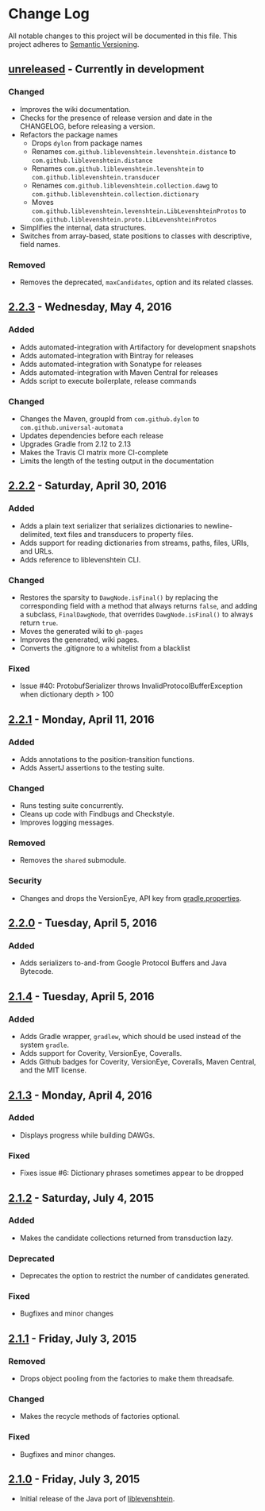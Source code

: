# Change Log
All notable changes to this project will be documented in this file.
This project adheres to [Semantic Versioning](http://semver.org/).

## [unreleased] - Currently in development

### Changed
- Improves the wiki documentation.
- Checks for the presence of release version and date in the CHANGELOG, before
  releasing a version.
- Refactors the package names
  - Drops `dylon` from package names
  - Renames `com.github.liblevenshtein.levenshtein.distance` to `com.github.liblevenshtein.distance`
  - Renames `com.github.liblevenshtein.levenshtein` to `com.github.liblevenshtein.transducer`
  - Renames `com.github.liblevenshtein.collection.dawg` to `com.github.liblevenshtein.collection.dictionary`
  - Moves `com.github.liblevenshtein.levenshtein.LibLevenshteinProtos` to `com.github.liblevenshtein.proto.LibLevenshteinProtos`
- Simplifies the internal, data structures.
- Switches from array-based, state positions to classes with descriptive, field
  names.

### Removed
- Removes the deprecated, `maxCandidates`, option and its related classes.

## [2.2.3] - Wednesday, May 4, 2016

### Added
- Adds automated-integration with Artifactory for development snapshots
- Adds automated-integration with Bintray for releases
- Adds automated-integration with Sonatype for releases
- Adds automated-integration with Maven Central for releases
- Adds script to execute boilerplate, release commands

### Changed
- Changes the Maven, groupId from `com.github.dylon` to `com.github.universal-automata`
- Updates dependencies before each release
- Upgrades Gradle from 2.12 to 2.13
- Makes the Travis CI matrix more CI-complete
- Limits the length of the testing output in the documentation

## [2.2.2] - Saturday, April 30, 2016

### Added
- Adds a plain text serializer that serializes dictionaries to
newline-delimited, text files and transducers to property files.
- Adds support for reading dictionaries from streams, paths, files, URIs, and
URLs.
- Adds reference to liblevenshtein CLI.

### Changed
- Restores the sparsity to `DawgNode.isFinal()` by replacing the corresponding
field with a method that always returns `false`, and adding a subclass,
`FinalDawgNode`, that overrides `DawgNode.isFinal()` to always return `true`.
- Moves the generated wiki to `gh-pages`
- Improves the generated, wiki pages.
- Converts the .gitignore to a whitelist from a blacklist

### Fixed
- Issue #40: ProtobufSerializer throws InvalidProtocolBufferException when
  dictionary depth &gt; 100

## [2.2.1] - Monday, April 11, 2016

### Added
- Adds annotations to the position-transition functions.
- Adds AssertJ assertions to the testing suite.

### Changed
- Runs testing suite concurrently.
- Cleans up code with Findbugs and Checkstyle.
- Improves logging messages.

### Removed
- Removes the `shared` submodule.

### Security
- Changes and drops the VersionEye, API key from
[gradle.properties][gradle-properties-2.2.1].

## [2.2.0] - Tuesday, April 5, 2016

### Added
- Adds serializers to-and-from Google Protocol Buffers and Java Bytecode.

## [2.1.4] - Tuesday, April 5, 2016

### Added
- Adds Gradle wrapper, `gradlew`, which should be used instead of the system
`gradle`.
- Adds support for Coverity, VersionEye, Coveralls.
- Adds Github badges for Coverity, VersionEye, Coveralls, Maven Central, and the
MIT license.

## [2.1.3] - Monday, April 4, 2016

### Added
- Displays progress while building DAWGs.

### Fixed
- Fixes issue #6: Dictionary phrases sometimes appear to be dropped

## [2.1.2] - Saturday, July 4, 2015

### Added
- Makes the candidate collections returned from transduction lazy.

### Deprecated
- Deprecates the option to restrict the number of candidates generated.

### Fixed
- Bugfixes and minor changes

## [2.1.1] - Friday, July 3, 2015

### Removed
- Drops object pooling from the factories to make them threadsafe.

### Changed
- Makes the recycle methods of factories optional.

### Fixed
- Bugfixes and minor changes.

## [2.1.0] - Friday, July 3, 2015
- Initial release of the Java port of [liblevenshtein][liblevenshtein].

[unreleased]: https://github.com/universal-automata/liblevenshtein-java/compare/2.2.3...master
[2.2.3]: https://github.com/universal-automata/liblevenshtein-java/compare/2.2.2...2.2.3
[2.2.2]: https://github.com/universal-automata/liblevenshtein-java/compare/2.2.1...2.2.2
[2.2.1]: https://github.com/universal-automata/liblevenshtein-java/compare/2.2.0...2.2.1
[2.2.0]: https://github.com/universal-automata/liblevenshtein-java/compare/2.1.4...2.2.0
[2.1.4]: https://github.com/universal-automata/liblevenshtein-java/compare/2.1.3...2.1.4
[2.1.3]: https://github.com/universal-automata/liblevenshtein-java/compare/2.1.2...2.1.3
[2.1.2]: https://github.com/universal-automata/liblevenshtein-java/compare/2.1.1...2.1.2
[2.1.1]: https://github.com/universal-automata/liblevenshtein-java/compare/2.1.0...2.1.1
[2.1.0]: https://github.com/universal-automata/liblevenshtein-java/compare/bdca39b3261a510095e12daf9af2f1bde846fee4...2.1.0

[liblevenshtein]: https://github.com/universal-automata/liblevenshtein "liblevenshtein"

[gradle-properties-2.2.1]: https://github.com/universal-automata/liblevenshtein-java/blob/2.2.1/gradle.properties "gradle.properties"
